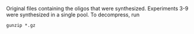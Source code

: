 Original files containing the oligos that were synthesized. Experiments 3-9 were synthesized in a single pool. To decompress, run
```
gunzip *.gz
```
